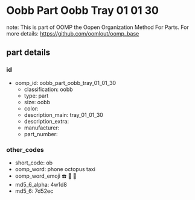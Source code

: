 # Oobb Part Oobb Tray 01 01 30  

note: This is part of OOMP the Oopen Organization Method For Parts. For more details: https://github.com/oomlout/oomp_base

##  part details





### id
* oomp_id: oobb_part_oobb_tray_01_01_30
  * classification: oobb
  * type: part
  * size: oobb
  * color: 
  * description_main: tray_01_01_30
  * description_extra: 
  * manufacturer: 
  * part_number: 

### other_codes
* short_code: ob
* oomp_word: phone octopus taxi
* oomp_word_emoji :phone: :octopus: :taxi:
* md5_6_alpha: 4w1d8
* md5_6: 7d52ec